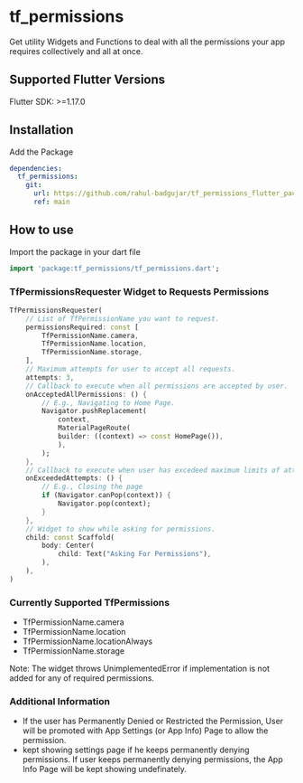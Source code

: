# tf_permissions

Get utility Widgets and Functions to deal with all the permissions your app requires collectively and all at once.

## Supported Flutter Versions

Flutter SDK: >=1.17.0

## Installation

Add the Package

```yaml
dependencies:
  tf_permissions:
    git:
      url: https://github.com/rahul-badgujar/tf_permissions_flutter_package.git
      ref: main
```

## How to use

Import the package in your dart file

```dart
import 'package:tf_permissions/tf_permissions.dart';
```

### TfPermissionsRequester Widget to Requests Permissions

```dart
TfPermissionsRequester(
    // List of TfPermissionName you want to request.
    permissionsRequired: const [
        TfPermissionName.camera,
        TfPermissionName.location,
        TfPermissionName.storage,
    ],
    // Maximum attempts for user to accept all requests. 
    attempts: 3,
    // Callback to execute when all permissions are accepted by user.
    onAcceptedAllPermissions: () {
        // E.g., Navigating to Home Page.
        Navigator.pushReplacement(
            context,
            MaterialPageRoute(
            builder: ((context) => const HomePage()),
            ),
        );
    },
    // Callback to execute when user has excedeed maximum limits of attempts to accept requests.
    onExceededAttempts: () {
        // E.g., Closing the page
        if (Navigator.canPop(context)) {
            Navigator.pop(context);
        }
    },
    // Widget to show while asking for permissions.
    child: const Scaffold(
        body: Center(
            child: Text("Asking For Permissions"),
        ),
    ),
)
```

### Currently Supported TfPermissions

- TfPermissionName.camera
- TfPermissionName.location
- TfPermissionName.locationAlways
- TfPermissionName.storage

Note: The widget throws UnimplementedError if implementation is not added for any of required permissions.

### Additional Information

- If the user has Permanently Denied or Restricted the Permission, User will be promoted with App Settings (or App Info) Page to allow the permission.
- kept showing settings page if he keeps permanently denying permissions. If user keeps permanently denying permissions, the App Info Page will be kept showing undefinately.
